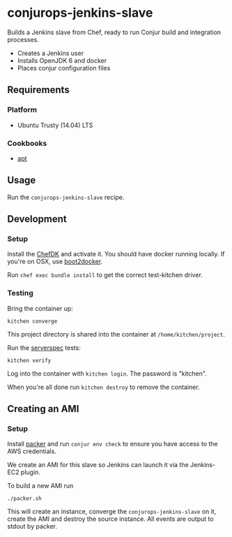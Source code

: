 # conjurops-jenkins-slave

Builds a Jenkins slave from Chef, ready to run Conjur build and integration processes.

* Creates a Jenkins user
* Installs OpenJDK 6 and docker
* Places conjur configuration files

## Requirements

### Platform

* Ubuntu Trusty (14.04) LTS

### Cookbooks

* [apt](https://github.com/opscode-cookbooks/apt)

## Usage

Run the `conjurops-jenkins-slave` recipe.

## Development

### Setup

Install the [ChefDK](https://downloads.chef.io/chef-dk/) and activate it. You should have docker running locally.
If you're on OSX, use [boot2docker](https://github.com/boot2docker/osx-installer/releases).

Run `chef exec bundle install` to get the correct test-kitchen driver.

### Testing

Bring the container up:

```
kitchen converge
```

This project directory is shared into the container at `/home/kitchen/project`.

Run the [serverspec](http://serverspec.org) tests:

```
kitchen verify
```

Log into the container with `kitchen login`. The password is "kitchen".

When you're all done run `kitchen destroy` to remove the container.

## Creating an AMI

### Setup

Install [packer](https://www.packer.io/) and run `conjur env check` to ensure you have
access to the AWS credentials.

We create an AMI for this slave so Jenkins can launch it via the Jenkins-EC2 plugin.

To build a new AMI run

```
./packer.sh
```

This will create an instance, converge the `conjurops-jenkins-slave` on it,
create the AMI and destroy the source instance. All events are output to stdout
by packer.
